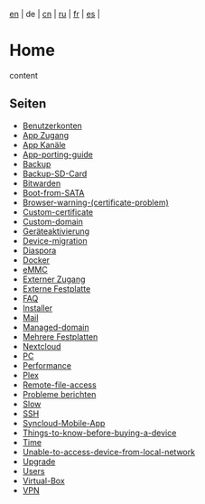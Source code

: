 [en]() | 
de | 
[cn](https://github.com/syncloud/docs/blob/main/cn/index.md) | 
[ru](https://github.com/syncloud/docs/blob/main/ru/index.md) | 
[fr](https://github.com/syncloud/docs/blob/main/fr/index.md) | 
[es](https://github.com/syncloud/docs/blob/main/es/index.md) | 

# Home

content

## Seiten

* [Benutzerkonten](https://github.com/syncloud/docs/blob/master/de/content/Accounts.md)
* [App Zugang](https://github.com/syncloud/docs/blob/master/de/content/App-access.md)
* [App Kanäle](https://github.com/syncloud/docs/blob/master/de/content/App-Channels.md)
* [App-porting-guide](https://github.com/syncloud/docs/blob/master/de/content/App-porting-guide.md)
* [Backup](https://github.com/syncloud/docs/blob/master/de/content/Backup.md)
* [Backup-SD-Card](https://github.com/syncloud/docs/blob/master/de/content/Backup-SD-Card.md)
* [Bitwarden](https://github.com/syncloud/docs/blob/master/de/content/Bitwarden.md)
* [Boot-from-SATA](https://github.com/syncloud/docs/blob/master/de/content/Boot-from-SATA.md)
* [Browser-warning-(certificate-problem)](https://github.com/syncloud/docs/blob/master/de/content/Browser-warning-(certificate-problem).md)
* [Custom-certificate](https://github.com/syncloud/docs/blob/master/de/content/Custom-certificate.md)
* [Custom-domain](https://github.com/syncloud/docs/blob/master/de/content/Custom-domain.md)
* [Geräteaktivierung](https://github.com/syncloud/docs/blob/master/de/content/Device-activation.md)
* [Device-migration](https://github.com/syncloud/docs/blob/master/de/content/Device-migration.md)
* [Diaspora](https://github.com/syncloud/docs/blob/master/de/content/Diaspora.md)
* [Docker](https://github.com/syncloud/docs/blob/master/de/content/Docker.md)
* [eMMC](https://github.com/syncloud/docs/blob/master/de/content/eMMC.md)
* [Externer Zugang](https://github.com/syncloud/docs/blob/master/de/content/External-access.md)
* [Externe Festplatte](https://github.com/syncloud/docs/blob/master/de/content/External-Disk.md)
* [FAQ](https://github.com/syncloud/docs/blob/master/de/content/FAQ.md)
* [Installer](https://github.com/syncloud/docs/blob/master/de/content/Installer.md)
* [Mail](https://github.com/syncloud/docs/blob/master/de/content/Mail.md)
* [Managed-domain](https://github.com/syncloud/docs/blob/master/de/content/Managed-domain.md)
* [Mehrere Festplatten](https://github.com/syncloud/docs/blob/master/de/content/Multiple-Disks.md)
* [Nextcloud](https://github.com/syncloud/docs/blob/master/de/content/Nextcloud.md)
* [PC](https://github.com/syncloud/docs/blob/master/de/content/PC.md)
* [Performance](https://github.com/syncloud/docs/blob/master/de/content/Performance.md)
* [Plex](https://github.com/syncloud/docs/blob/master/de/content/Plex.md)
* [Remote-file-access](https://github.com/syncloud/docs/blob/master/de/content/Remote-file-access.md)
* [Probleme berichten](https://github.com/syncloud/docs/blob/master/de/content/Report-problems.md)
* [Slow](https://github.com/syncloud/docs/blob/master/de/content/Slow.md)
* [SSH](https://github.com/syncloud/docs/blob/master/de/content/SSH.md)
* [Syncloud-Mobile-App](https://github.com/syncloud/docs/blob/master/de/content/Syncloud-Mobile-App.md)
* [Things-to-know-before-buying-a-device](https://github.com/syncloud/docs/blob/master/de/content/Things-to-know-before-buying-a-device.md)
* [Time](https://github.com/syncloud/docs/blob/master/de/content/Time.md)
* [Unable-to-access-device-from-local-network](https://github.com/syncloud/docs/blob/master/de/content/Unable-to-access-device-from-local-network.md)
* [Upgrade](https://github.com/syncloud/docs/blob/master/de/content/Upgrade.md)
* [Users](https://github.com/syncloud/docs/blob/master/de/content/Users.md)
* [Virtual-Box](https://github.com/syncloud/docs/blob/master/de/content/Virtual-Box.md)
* [VPN](https://github.com/syncloud/docs/blob/master/de/content/VPN.md)
